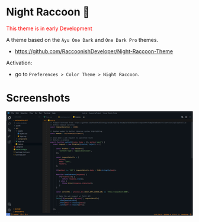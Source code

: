# Night Raccoon 🦝

<span style="color:red">This theme is in early Development</span>

A theme based on the `Ayu One Dark` and `One Dark Pro` themes.

- https://github.com/RaccoonishDeveloper/Night-Raccoon-Theme

Activation:

- go to `Preferences > Color Theme > Night Raccoon`.

# Screenshots

![Example](image.png)
